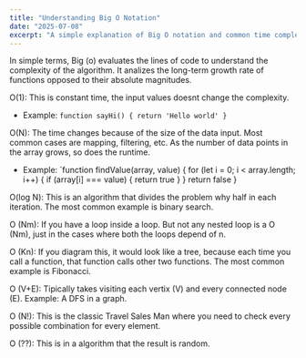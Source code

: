 ```yaml
---
title: "Understanding Big O Notation"
date: "2025-07-08"
excerpt: "A simple explanation of Big O notation and common time complexities"
---
```


In simple terms, Big (o) evaluates the lines of code to understand the complexity of the algorithm. It analizes the long-term growth rate of functions opposed to their absolute magnitudes.

O(1): This is constant time, the input values doesnt change the complexity.

- Example: `function sayHi() {
  return 'Hello world'
}`

O(N): The time changes because of the size of the data input. Most common cases are mapping, filtering, etc. As the number of data points in the array grows, so does the runtime.

- Example: `function findValue(array, value) {
  for (let i = 0; i < array.length; i++) {
  if (array[i] === value) {
  return true }
  }
  return false
  }

O(log N): This is an algorithm that divides the problem why half in each iteration. The most common example is binary search.

O (Nm): If you have a loop inside a loop. But not any nested loop is a O (Nm), just in the cases where both the loops depend of n.

O (Kn): If you diagram this, it would look like a tree, because each time you call a function, that function calls other two functions. The most common example is Fibonacci.

O (V+E): Tipically takes visiting each vertix (V) and every connected node (E). Example: A DFS in a graph.

O (N!): This is the classic Travel Sales Man where you need to check every possible combination for every element.

O (??): This is in a algorithm that the result is random.
